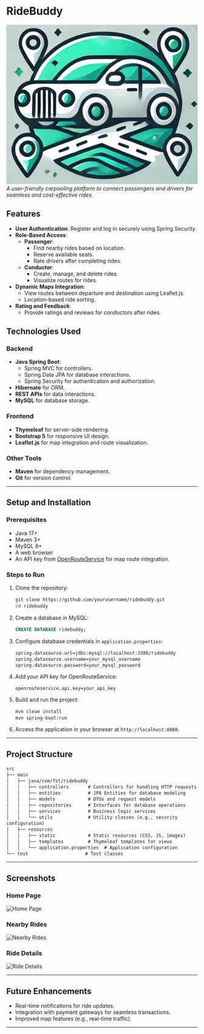 # **RideBuddy**

![RideBuddy Logo](https://github.com/IdrisLaabidi/RideBuddy/blob/master/src/main/resources/static/photos/ridebuddy.png)  
*A user-friendly carpooling platform to connect passengers and drivers for seamless and cost-effective rides.*

## **Features**

- **User Authentication**: Register and log in securely using Spring Security.
- **Role-Based Access**:
  - **Passenger**:
    - Find nearby rides based on location.
    - Reserve available seats.
    - Rate drivers after completing rides.
  - **Conductor**:
    - Create, manage, and delete rides.
    - Visualize routes for rides.
- **Dynamic Maps Integration**:
  - View routes between departure and destination using Leaflet.js.
  - Location-based ride sorting.
- **Rating and Feedback**:
  - Provide ratings and reviews for conductors after rides.

## **Technologies Used**

### **Backend**
- **Java Spring Boot**:
  - Spring MVC for controllers.
  - Spring Data JPA for database interactions.
  - Spring Security for authentication and authorization.
- **Hibernate** for ORM.
- **REST APIs** for data interactions.
- **MySQL** for database storage.

### **Frontend**
- **Thymeleaf** for server-side rendering.
- **Bootstrap 5** for responsive UI design.
- **Leaflet.js** for map integration and route visualization.

### **Other Tools**
- **Maven** for dependency management.
- **Git** for version control.

---

## **Setup and Installation**

### **Prerequisites**
- Java 17+
- Maven 3+
- MySQL 8+
- A web browser
- An API key from [OpenRouteService](https://openrouteservice.org/) for map route integration.

### **Steps to Run**
1. Clone the repository:
   ```bash
   git clone https://github.com/yourusername/ridebuddy.git
   cd ridebuddy
   ```

2. Create a database in MySQL:
   ```sql
   CREATE DATABASE ridebuddy;
   ```

3. Configure database credentials in `application.properties`:
   ```properties
   spring.datasource.url=jdbc:mysql://localhost:3306/ridebuddy
   spring.datasource.username=your_mysql_username
   spring.datasource.password=your_mysql_password
   ```

4. Add your API key for OpenRouteService:
   ```properties
   openrouteservice.api.key=your_api_key
   ```

5. Build and run the project:
   ```bash
   mvn clean install
   mvn spring-boot:run
   ```

6. Access the application in your browser at `http://localhost:8080`.

---

## **Project Structure**

```
src
├── main
│   ├── java/com/fst/ridebuddy
│   │   ├── controllers       # Controllers for handling HTTP requests
│   │   ├── entities          # JPA Entities for database modeling
│   │   ├── models            # DTOs and request models
│   │   ├── repositories      # Interfaces for database operations
│   │   ├── services          # Business logic services
│   │   └── utils             # Utility classes (e.g., security configuration)
│   ├── resources
│   │   ├── static            # Static resources (CSS, JS, images)
│   │   ├── templates         # Thymeleaf templates for views
│   │   └── application.properties  # Application configuration
└── test                     # Test classes
```

---

## **Screenshots**

### **Home Page**
![Home Page](https://via.placeholder.com/800x400)

### **Nearby Rides**
![Nearby Rides](https://via.placeholder.com/800x400)

### **Ride Details**
![Ride Details](https://via.placeholder.com/800x400)

---

## **Future Enhancements**
- Real-time notifications for ride updates.
- Integration with payment gateways for seamless transactions.
- Improved map features (e.g., real-time traffic).

---
